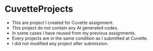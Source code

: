 # CuvetteProjects

- This are project I created for Cuvette assignment.
- This project do not contain any AI generated codes.
- In some cases I have reused from my previous assignments. 
- Every projects are in the same condition as I submitted at Cuvette.
- I did not modified any project after submission.
